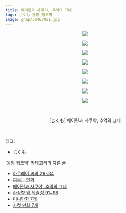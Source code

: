 ```yaml
---
title: 메이린과 사쿠야, 추억의 그네
tags: じくも 동방_웹코믹
image: ghap/3046/001.jpg
---
```

<div class="article">
<p style="text-align: center; clear: none; float: none;"><img src="{{ site.nasurl }}/ghap/3046/001.jpg"/></p>
<p style="text-align: center; clear: none; float: none;"><img src="{{ site.nasurl }}/ghap/3046/002.jpg"/></p>
<p style="text-align: center; clear: none; float: none;"><img src="{{ site.nasurl }}/ghap/3046/003.jpg"/></p>
<p style="text-align: center; clear: none; float: none;"><img src="{{ site.nasurl }}/ghap/3046/004.jpg"/></p>
<p style="text-align: center; clear: none; float: none;"><img src="{{ site.nasurl }}/ghap/3046/005.jpg"/></p>
<p style="text-align: center; clear: none; float: none;"><img src="{{ site.nasurl }}/ghap/3046/006.jpg"/></p>
<p style="text-align: center; clear: none; float: none;"><img src="{{ site.nasurl }}/ghap/3046/007.jpg"/></p>
<p style="text-align: center; clear: none; float: none;"><img src="{{ site.nasurl }}/ghap/3046/008.jpg"/></p>
<p style="text-align: center; clear: none; float: none;"><br/></p>
<p style="text-align: center; clear: none; float: none;">[じくも] 메이린과 사쿠야, 추억의 그네</p>
<p><br/></p>
</div><div class="tagTrail">
<p>태그: </p>
<ul>
<li>じくも</li>
</ul>
</div><div class="another">
<p>'동방 웹코믹' 카테고리의 다른 글</p>
<ul>
<li><a href="/2017-01-03-ghap_3052">하쿠레이 씨의 29~34</a></li>
<li><a href="/2017-01-03-ghap_3051">껴주는 만화</a></li>
<li><a href="/2017-01-01-ghap_3046">메이린과 사쿠야, 추억의 그네</a></li>
<li><a href="/2017-01-01-ghap_3044">환상향 암 레슬링 91~98</a></li>
<li><a href="/2017-01-01-ghap_3043">미니만화 7개</a></li>
<li><a href="/2017-01-01-ghap_3041">사컷 만화 7개</a></li>
</ul>
</div><div class="cb_module cb_fluid">
<div class="cb_wrt cb_profile">
</div><!-- commentList close -->
</div>